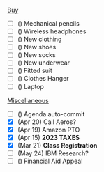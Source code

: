 <u>Buy</u>

- [ ] () Mechanical pencils
- [ ] () Wireless headphones
- [ ] () New clothing
- [ ] () New shoes
- [ ] () New socks
- [ ] () New underwear
- [ ] () Fitted suit
- [ ] () Clothes Hanger
- [ ] () Laptop

<u>Miscellaneous</u>

- [ ] () Agenda auto-commit
- [x] (Apr 20) Call Aeros?
- [x] (Apr 19) Amazon PTO
- [x] (Apr 15) **2023 TAXES**
- [x] (Mar 21) **Class Registration**
- [ ] (May 24) IBM Research?
- [ ] () Financial Aid Appeal